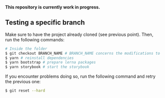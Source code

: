 **This repository is currently work in progress.**

## Testing a specific branch

Make sure to have the project already cloned (see previous point). Then, run the following commands:

```sh
# Inside the folder
$ git checkout BRANCH_NAME # BRANCH_NAME concerns the modifications to tests
$ yarn # reinstall dependencies
$ yarn bootstrap # prepare lerna packages
$ yarn storybook # start the storybook
```

If you encounter problems doing so, run the following command and retry the previous one:

```sh
$ git reset --hard
```
